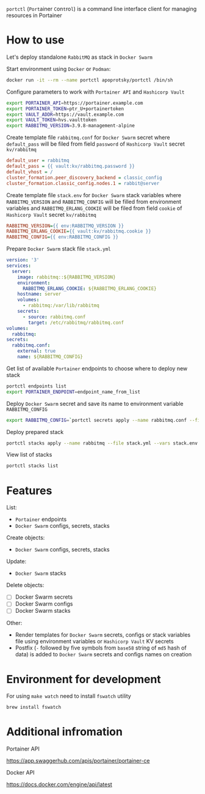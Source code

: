 `portctl` (`Port`ainer `C`on`t`ro`l`) is a command line interface client for managing resources in Portainer

# How to use

Let's deploy standalone `RabbitMQ` as stack in `Docker Swarm`

Start environment using `Docker` or `Podman`:
```sh
docker run -it --rm --name portctl apoprotsky/portctl /bin/sh
```

Configure parameters to work with `Portainer API` and `Hashicorp Vault`
```sh
export PORTAINER_API=https://portainer.example.com
export PORTAINER_TOKEN=ptr_U+portainertoken
export VAULT_ADDR=https://vault.example.com
export VAULT_TOKEN=hvs.vaulttoken
export RABBITMQ_VERSION=3.9.8-management-alpine
```

Create template file `rabbitmq.conf` for `Docker Swarm` secret where
`default_pass` will be filed from field `password` of `Hashicorp Vault` secret `kv/rabbitmq`
```ini
default_user = rabbitmq
default_pass = {{ vault:kv/rabbitmq.password }}
default_vhost = /
cluster_formation.peer_discovery_backend = classic_config
cluster_formation.classic_config.nodes.1 = rabbit@server
```

Create template file `stack.env` for `Docker Swarm` stack variables where
`RABBITMQ_VERSION` and `RABBITMQ_CONFIG` will be filled from environment variables and
`RABBITMQ_ERLANG_COOKIE` will be filed from field `cookie` of `Hashicorp Vault` secret `kv/rabbitmq`
```ini
RABBITMQ_VERSION={{ env:RABBITMQ_VERSION }}
RABBITMQ_ERLANG_COOKIE={{ vault:kv/rabbitmq.cookie }}
RABBITMQ_CONFIG={{ env:RABBITMQ_CONFIG }}
```

Prepare `Docker Swarm` stack file `stack.yml`
```yml
version: '3'
services:
  server:
    image: rabbitmq::${RABBITMQ_VERSION}
    environment:
      RABBITMQ_ERLANG_COOKIE: ${RABBITMQ_ERLANG_COOKIE}
    hostname: server
    volumes:
      - rabbitmq:/var/lib/rabbitmq
    secrets:
      - source: rabbitmq.conf
        target: /etc/rabbitmq/rabbitmq.conf
volumes:
  rabbitmq:
secrets:
  rabbitmq.conf:
    external: true
    name: ${RABBITMQ_CONFIG}
```

Get list of available `Portainer` endpoints to choose where to deploy new stack
```sh
portctl endpoints list
export PORTAINER_ENDPOINT=endpoint_name_from_list
```

Deploy `Docker Swarm` secret and save its name to environment variable `RABBITMQ_CONFIG`
```sh
export RABBITMQ_CONFIG=`portctl secrets apply --name rabbitmq.conf --file rabbitmq.conf`
```

Deploy prepared stack
```sh
portctl stacks apply --name rabbitmq --file stack.yml --vars stack.env
```

View list of stacks
```sh
portctl stacks list
```

# Features

List:
- `Portainer` endpoints
- `Docker Swarm` configs, secrets, stacks

Create objects:
- `Docker Swarm` configs, secrets, stacks

Update:
- `Docker Swarm` stacks

Delete objects:
- [ ] Docker Swarm secrets
- [ ] Docker Swarm configs
- [ ] Docker Swarm stacks

Other:
- Render templates for `Docker Swarm` secrets, configs or stack variables file using environment variables or `Hashicorp Vault` KV secrets
- Postfix (`-` followed by five symbols from `base58` string of `md5` hash of data) is added to `Docker Swarm` secrets and configs names on creation

# Environment for development

For using `make watch` need to install `fswatch` utility

```sh
brew install fswatch
```

# Additional infromation

Portainer API

https://app.swaggerhub.com/apis/portainer/portainer-ce

Docker API

https://docs.docker.com/engine/api/latest

